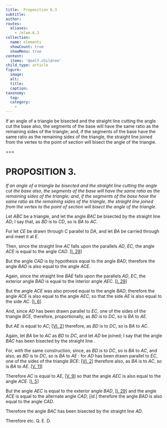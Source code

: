 ```yaml
---
title:  Proposition 6.3
subtitle: 
author:
routes:
  aliases:
    - /elem.6.3
collection:
  name: elements
  showCount: true
  showMenu: true
content:
  items: '@self.children'
child_type: article
figure:
  image:
  alt:
  title:
  caption:
taxonomy:
  tag:
  category:
    - 
---
```


<p><emph>If an angle of a triangle be bisected and the straight line cutting the angle cut the base also</emph>, <emph>the segments of the base will have the same ratio as the remaining sides of the triangle; and</emph>, <emph>if the segments of the base have the same ratio as the <pb n="196"/>remaining sides of the triangle</emph>, <emph>the straight line joined from the vertex to the point of section will bisect the angle of the triangle</emph>. </p>

===

<h1>PROPOSITION 3.</h1>
<p><em>If an angle of a triangle be bisected and the straight line cutting the angle cut the base also</em>, <em>the segments of the base will have the same ratio as the remaining sides of the triangle; and</em>, <em>if the segments of the base have the same ratio as the <pb n="196"/>remaining sides of the triangle</em>, <em>the straight line joined from the vertex to the point of section will bisect the angle of the triangle</em>. </p>

<p>Let <em>ABC</em> be a triangle, and let the angle <em>BAC</em> be bisected by the straight line <em>AD</em>; I say that, as <em>BD</em> is to <em>CD</em>, so is <em>BA</em> to <em>AC</em>. </p>

<p>For let <em>CE</em> be drawn through <em>C</em> parallel to <em>DA</em>, and let <em>BA</em>
        be carried through and meet it at <em>E</em>. </p>

<p>Then, since the straight line <em>AC</em> falls upon the parallels <em>AD</em>, <em>EC</em>, <span class="center">the angle <em>ACE</em> is equal to the angle <em>CAD</em>. [<a href="/elem.1.29">I. 29</a>]</span>
      </p>

<p>But the angle <em>CAD</em> is by hypothesis equal to the angle <em>BAD</em>; therefore the angle <em>BAD</em> is also equal to the angle <em>ACE</em>. </p>

<p>Again, since the straight line <em>BAE</em> falls upon the parallels <em>AD</em>, <em>EC</em>, <span class="center">the exterior angle <em>BAD</em> is equal to the interior angle <em>AEC</em>. [<a href="/elem.1.29">I. 29</a>]</span>
      </p>

<p>But the angle <em>ACE</em> was also proved equal to the angle <em>BAD</em>; <span class="center">therefore the angle <em>ACE</em> is also equal to the angle <em>AEC</em>, so that the side <em>AE</em> is also equal to the side <em>AC</em>. [<a href="/elem.1.6">I. 6</a>]</span>
      </p>

<p>And, since <em>AD</em> has been drawn parallel to <em>EC</em>, one of the sides of the triangle <em>BCE</em>, therefore, proportionally, as <em>BD</em> is to <em>DC</em>, so is <em>BA</em> to <em>AE</em>. </p>

<p>But <em>AE</em> is equal to <em>AC</em>; [<a href="/elem.6.2">VI. 2</a>] therefore, as <em>BD</em> is to <em>DC</em>, so is <em>BA</em> to <em>AC</em>. </p>

<p>Again, let <em>BA</em> be to <em>AC</em> as <em>BD</em> to <em>DC</em>, and let <em>AD</em> be joined; I say that the angle <em>BAC</em> has been bisected by the straight line <title>A.D</title>. </p>

<p>For, with the same construction, since, as <em>BD</em> is to <em>DC</em>, so is <em>BA</em> to <em>AC</em>, <pb n="197"/>and also, as <em>BD</em> is to <em>DC</em>, so is <em>BA</em> to <em>AE</em> : for <em>AD</em> has been drawn parallel to <em>EC</em>, one of the sides of the triangle <em>BCE</em>: [<a href="/elem.6.2">VI. 2</a>] therefore also, as <em>BA</em> is to <em>AC</em>, so is <em>BA</em> to <em>AE</em>. [<a href="/elem.5.11">V. 11</a>] </p>

<p>Therefore <em>AC</em> is equal to <em>AE</em>, [<a href="/elem.5.9">V. 9</a>] so that the angle <em>AEC</em> is also equal to the angle <em>ACE</em>. [<a href="/elem.1.5">I. 5</a>] </p>

<p>But the angle <em>AEC</em> is equal to the exterior angle <em>BAD</em>, [<a href="/elem.1.29">I. 29</a>] and the angle <em>ACE</em> is equal to the alternate angle <em>CAD</em>; [<em>id</em>.] <span class="center">therefore the angle <em>BAD</em> is also equal to the angle <em>CAD</em>.</span>
      </p>

<p>Therefore the angle <em>BAC</em> has been bisected by the straight line <em>AD</em>. </p>

<p>Therefore etc. Q. E. D.</p>
